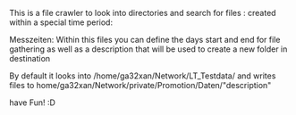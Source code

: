 This is a file crawler to look into directories and search for files :
	created within a special time period:

Messzeiten:
	Within this files you can define the days start and end for file gathering 
	as well as a description that will be used to create a new folder in destination

By default it looks into  /home/ga32xan/Network/LT_Testdata/ and writes files to 
home/ga32xan/Network/private/Promotion/Daten/"description"

have Fun! :D
